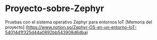 # Proyecto-sobre-Zephyr
Pruebas con el sistema operativo Zephyr para entornos IoT
[Memoria del proyecto] (https://www.notion.so/Zephyr-OS-en-un-entorno-IoT-54014d1f325d44a0892bb543908d6dba)

